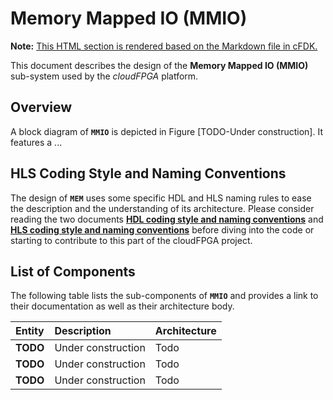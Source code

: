 # Memory Mapped IO (MMIO)
**Note:** [This HTML section is rendered based on the Markdown file in cFDK.](https://github.com/cloudFPGA/cFDK/blob/master/DOC/MMIO/MMIO.md)

This document describes the design of the **Memory Mapped IO (MMIO)** sub-system used by the _cloudFPGA_ platform.

## Overview
A block diagram of **`MMIO`** is depicted in Figure [TODO-Under construction]. It features a ...
   

## HLS Coding Style and Naming Conventions
The design of **`MEM`** uses some specific HDL and HLS naming rules to ease the description and the understanding of
 its architecture. Please consider reading the two documents [**HDL coding style and naming conventions**](https://github.com/cloudFPGA/cFDK/blob/master/DOC/MMIO/../hdl-naming-conventions.md)
 and [**HLS coding style and naming conventions**](https://github.com/cloudFPGA/cFDK/blob/master/DOC/MMIO/./hls-naming-conventions.md) before diving into the code or starting
 to contribute to this part of the cloudFPGA project.

## List of Components
The following table lists the sub-components of **`MMIO`** and provides a link to their documentation as well as their
architecture body. 

| Entity          | Description                 | Architecture
|:--------------- |:----------------------------|:--------------
| **TODO**        | Under construction          | Todo 
| **TODO**        | Under construction          | Todo 
| **TODO**        | Under construction          | Todo 


 

 
